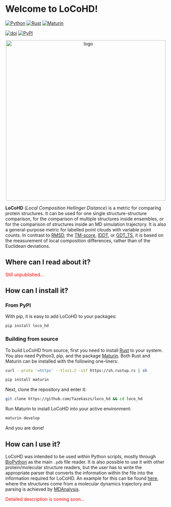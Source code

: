 # Welcome to __LoCoHD__!

[![Python](https://img.shields.io/badge/Python-3.10-blue)](https://www.python.org/)
[![Rust](https://img.shields.io/badge/Rust-1.70-red)](https://www.rust-lang.org/)
[![Maturin](https://img.shields.io/badge/Maturin-0.14-green)](https://github.com/PyO3/maturin)

[![doi](https://img.shields.io/badge/doi-soon-fuchsia)]()
[![PyPI](https://img.shields.io/badge/PyPI-soon-fuchsia)]()

<p align="middle"><img src="./locohd_logo.png" alt="logo" width=500/></p>


__LoCoHD__ (_Local Composition Hellinger Distance_) is a metric for comparing protein structures. It can be used for one single structure-structure comparison, for the comparison of multiple structures inside ensembles, or for the comparison of structures inside an MD simulation trajectory. It is also a general-purpose metric for labelled point clouds with variable point counts. In contrast to 
[RMSD](https://en.wikipedia.org/wiki/Root-mean-square_deviation_of_atomic_positions), 
the [TM-score](https://en.wikipedia.org/wiki/Template_modeling_score), 
[lDDT](https://www.ncbi.nlm.nih.gov/pmc/articles/PMC3799472/), 
or [GDT_TS](https://en.wikipedia.org/wiki/Global_distance_test), 
it is based on the measurement of local composition differences, rather than of the Euclidean deviations. 

## Where can I read about it?

<p style="color:red">Still unpublished...<p>

## How can I install it?

### From PyPI

With pip, it is easy to add LoCoHD to your packages:

```bash
pip install loco_hd
```

### Building from source

To build LoCoHD from source, first you need to install [Rust]((https://www.rust-lang.org/tools/install)) to your system. You also need Python3, pip, and the package [Maturin](https://github.com/PyO3/maturin). Both Rust and Maturin can be installed with the following one-liners:

```bash
curl --proto '=https' --tlsv1.2 -sSf https://sh.rustup.rs | sh
```

```bash
pip install maturin
```

Next, clone the repository and enter it:

```bash
git clone https://github.com/fazekaszs/loco_hd && cd loco_hd
```

Run Maturin to install LoCoHD into your active environment:

```bash
maturin develop
```

And you are done!


## How can I use it?

LoCoHD was intended to be used within Python scripts, mostly through [BioPython](https://github.com/biopython/biopython) as the main `.pdb` file reader. It is also possible to use it with other protein/molecular structure readers, but the user has to write the appropriate parser that converts the information within the file into the information required for LoCoHD. An example for this can be found [here](./python_codes/trajectory_analyzer.py), where the structures come from a molecular dynamics trajectory and parsing is achieved by [MDAnalysis](https://github.com/MDAnalysis/mdanalysis).

<p style="color:red">Detailed description is coming soon...<p>